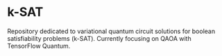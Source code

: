# k-SAT

Repository dedicated to variational quantum circuit solutions for boolean satisfiability problems (k-SAT). Currently focusing on QAOA with TensorFlow Quantum.
